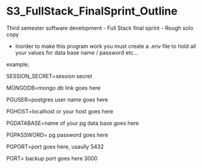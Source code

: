# S3_FullStack_FinalSprint_Outline

Third semester software development - Full Stack final sprint - Rough solo copy

- Inorder to make this program work you must create a .env file to hold all your values for data base name / password etc...

example;

SESSION_SECRET=session secret

MONGODB=mongo db link goes here

PGUSER=postgres user name goes here

PGHOST=localhost or your host goes here

PGDATABASE=name of your pg data base goes here

PGPASSWORD= pg password goes here

PGPORT=port goes here, usaully 5432

PORT= backup port goes here 3000
